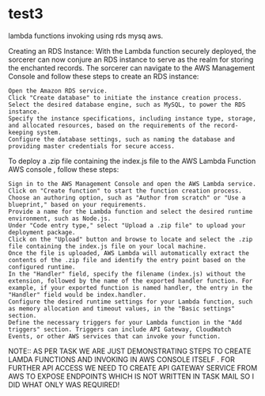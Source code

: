 # test3
lambda functions invoking using rds mysq aws.



Creating an RDS Instance:
With the Lambda function securely deployed, the sorcerer can now conjure an RDS instance to serve as the realm for storing the enchanted records. The sorcerer can navigate to the AWS Management Console and follow these steps to create an RDS instance:

    Open the Amazon RDS service.
    Click "Create database" to initiate the instance creation process.
    Select the desired database engine, such as MySQL, to power the RDS instance.
    Specify the instance specifications, including instance type, storage, and allocated resources, based on the requirements of the record-keeping system.
    Configure the database settings, such as naming the database and providing master credentials for secure access.
    
To deploy a .zip file containing the index.js file to the AWS Lambda Function AWS console , follow these steps:

    Sign in to the AWS Management Console and open the AWS Lambda service.
    Click on "Create function" to start the function creation process.
    Choose an authoring option, such as "Author from scratch" or "Use a blueprint," based on your requirements.
    Provide a name for the Lambda function and select the desired runtime environment, such as Node.js.
    Under "Code entry type," select "Upload a .zip file" to upload your deployment package.
    Click on the "Upload" button and browse to locate and select the .zip file containing the index.js file on your local machine.
    Once the file is uploaded, AWS Lambda will automatically extract the contents of the .zip file and identify the entry point based on the configured runtime.
    In the "Handler" field, specify the filename (index.js) without the extension, followed by the name of the exported handler function. For example, if your exported function is named handler, the entry in the "Handler" field would be index.handler.
    Configure the desired runtime settings for your Lambda function, such as memory allocation and timeout values, in the "Basic settings" section.
    Define the necessary triggers for your Lambda function in the "Add triggers" section. Triggers can include API Gateway, CloudWatch Events, or other AWS services that can invoke your function.    

NOTE:: AS PER TASK WE ARE JUST DEMONSTRATING STEPS TO CREATE LAMDA FUNCTIONS AND INVOKING IN AWS CONSOLE ITSELF .  FOR FURTHER API ACCESS WE NEED TO CREATE API GATEWAY SERVICE FROM AWS TO EXPOSE ENDPOINTS WHICH IS NOT WRITTEN IN TASK MAIL SO I DID WHAT ONLY WAS REQUIRED!
